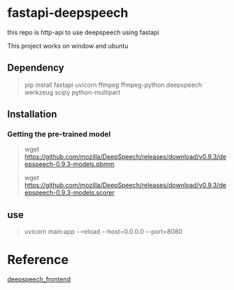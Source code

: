 # fastapi-deepspeech
this repo is http-api to use deepspeech using fastapi

This project works on window and ubuntu

## Dependency

> pip install fastapi uvicorn ffmpeg ffmpeg-python deepspeech werkzeug scipy python-multipart

## Installation

### Getting the pre-trained model
> wget https://github.com/mozilla/DeepSpeech/releases/download/v0.9.3/deepspeech-0.9.3-models.pbmm
>
> wget https://github.com/mozilla/DeepSpeech/releases/download/v0.9.3/deepspeech-0.9.3-models.scorer

## use

> uvicorn main:app --reload --host=0.0.0.0 --port=8080

# Reference

[deepspeech_frontend](https://git.callpipe.com/fusionpbx/deepspeech_frontend)
